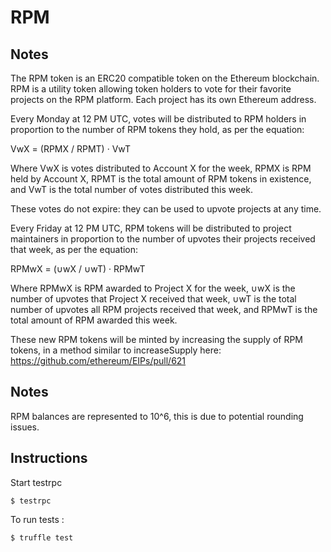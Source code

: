 # RPM

## Notes

The RPM token is an ERC20 compatible token on the Ethereum blockchain.  RPM is a utility token allowing token holders to vote for their favorite projects on the RPM platform. Each project has its own Ethereum address.

Every Monday at 12 PM UTC, votes will be distributed to RPM holders in proportion to the number of RPM tokens they hold, as per the equation:

VwX = (RPMX / RPMT) · VwT

Where VwX is votes distributed to Account X for the week, RPMX is RPM held by Account X, RPMT is the total amount of RPM tokens in existence, and VwT is the total number of votes distributed this week.

These votes do not expire: they can be used to upvote projects at any time.

Every Friday at 12 PM UTC, RPM tokens will be distributed to project maintainers in proportion to the number of upvotes their projects received that week, as per the equation:

RPMwX = (∪wX / ∪wT) · RPMwT

Where RPMwX is RPM awarded to Project X for the week, ∪wX is the number of upvotes that Project X received that week, ∪wT is the total number of upvotes all RPM projects received that week, and RPMwT is the total amount of RPM awarded this week.

These new RPM tokens will be minted by increasing the supply of RPM tokens, in a method similar to increaseSupply here: https://github.com/ethereum/EIPs/pull/621

## Notes

RPM balances are represented to 10^6, this is due to potential rounding issues.

## Instructions

Start testrpc

```$ testrpc```

To run tests : 

```$ truffle test```